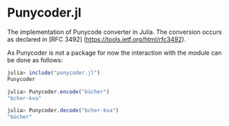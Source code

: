 # Punycoder.jl
The implementation of Punycode converter in Julia. The conversion occurs as declared in [RFC 3492] (https://tools.ietf.org/html/rfc3492).

As Punycoder is not a package for now the interaction with the module can be done as follows:
```julia
julia> include("punycoder.jl")
Punycoder

julia> Punycoder.encode("bücher")
"bcher-kva"

julia> Punycoder.decode("bcher-kva")
"bücher"
```

